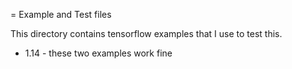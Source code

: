 = Example and Test files

This directory contains tensorflow examples that I use to test this.

* 1.14 - these two examples work fine
